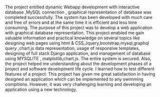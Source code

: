The project entitled dynamic Webapp development with interactive database ,MySQL connection ,
graphical representation of database was completed successfully. The system has been developed
with much care and free of errors and at the same time it is efficient and less time consuming. The
purpose of this project was to develop a web application with graphical database representation. This
project enabled me gain valuable information and practical knowledge on several topics like designing
web pages using html & CSS,Jquery,bootstrap,mysql,graphql query ,chart.js data representation,
usage of responsive templates, designing of full stack Django application, and management of
database using MYSQLITE , matplotlib,chart.js. The entire system is secured. Also, the project helped
me understanding about the development phases of a project and software development life cycle. I
learned how to test different features of a project. This project has given me great satisfaction in
having designed an application which can be implemented to any swimming compitions. However, it
was very challenging learning and developing an application using a new technology.
